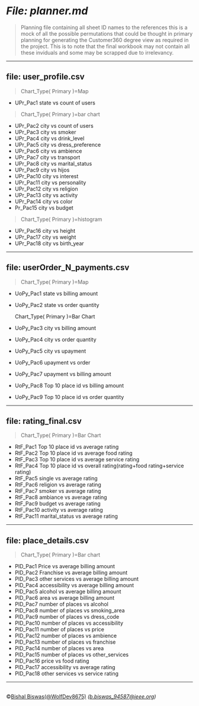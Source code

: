 # **_File: planner.md_**

>Planning file containing all sheet ID names to the references 
> this is a mock of all the possible permutations that could be thought 
> in primary planning for generating the Customer360 degree view as required
> in the project. This is to note that the final workbook may not contain all these
> inviduals and some may be scrapped due to irrelevancy.


---
## **file: user_profile.csv**

>	Chart_Type( Primary )=Map
- UPr_Pac1		state vs count of users

>	Chart_Type( Primary )=bar chart
- UPr_Pac2		city vs count of users
- UPr_Pac3		city vs smoker
- UPr_Pac4		city vs drink_level
- UPr_Pac5		city vs dress_preference
- UPr_Pac6		city vs ambience
- UPr_Pac7		city vs transport
- UPr_Pac8		city vs marital_status
- UPr_Pac9		city vs hijos
- UPr_Pac10		city vs interest
- UPr_Pac11		city vs personality
- UPr_Pac12		city vs religion
- UPr_Pac13		city vs activity
- UPr_Pac14		city vs color
- Pr_Pac15		city vs budget
	
>	Chart_Type( Primary )=histogram

- UPr_Pac16		city vs height
- UPr_Pac17		city vs weight
- UPr_Pac18		city vs birth_year

--- 		
## **file: userOrder_N_payments.csv**

>	Chart_Type( Primary )=Map
- UoPy_Pac1		state vs billing amount
- UoPy_Pac2		state vs order quantity
	
	Chart_Type( Primary )=Bar Chart
- UoPy_Pac3		city vs billing amount
- UoPy_Pac4		city vs order quantity
- UoPy_Pac5		city vs upayment
- UoPy_Pac6		upayment vs order
- UoPy_Pac7		upayment vs billing amount
- UoPy_Pac8		Top 10 place id vs billing amount 
- UoPy_Pac9		Top 10 place id vs order quantity

---
## **file: rating_final.csv**

>	Chart_Type( Primary )=Bar Chart
- RtF_Pac1		Top 10 place id vs average rating
- RtF_Pac2		Top 10 place id vs average food rating
- RtF_Pac3		Top 10 place id vs average service rating
- RtF_Pac4		Top 10 place id vs overall rating(rating+food rating+service rating)
- RtF_Pac5		single vs average rating
- RtF_Pac6		religion vs average rating
- RtF_Pac7		smoker vs average rating
- RtF_Pac8		ambiance vs average rating
- RtF_Pac9		budget vs average rating
- RtF_Pac10		activity vs average rating
- RtF_Pac11		marital_status vs average rating

---	
## **file: place_details.csv**

>	Chart_Type( Primary )=Bar chart
- PlD_Pac1		Price vs average billing amount
- PlD_Pac2		Franchise vs average billing amount
- PlD_Pac3		other services vs average billing amount
- PlD_Pac4		accessibility vs average billing amount
- PlD_Pac5		alcohol vs average billing amount
- PlD_Pac6		area vs average billing amount
- PlD_Pac7		number of places vs alcohol 
- PlD_Pac8		number of places vs smoking_area	
- PlD_Pac9		number of places vs dress_code	
- PlD_Pac10		number of places vs accessibility	
- PlD_Pac11		number of places vs price	
- PlD_Pac12		number of places vs ambience	
- PlD_Pac13		number of places vs franchise	
- PlD_Pac14		number of places vs area	
- PlD_Pac15		number of places vs other_services
- PlD_Pac16		price vs food rating
- PlD_Pac17		accessibility vs average rating
- PlD_Pac18		other services vs service rating

---
## 
&copy;[Bishal Biswas(@WolfDev8675)](https://github.com/WolfDev8675)
_(b.biswas_94587@ieee.org)_